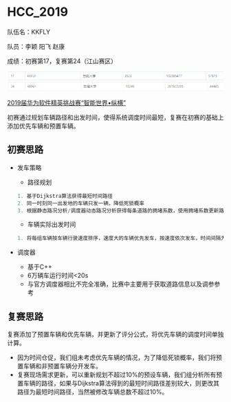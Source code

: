 HCC_2019
===============
队伍名：KKFLY

队员：李颖 阳飞 赵康

成绩：初赛第17，复赛第24（江山赛区）

![Image of Yaktocat](https://github.com/KANGKANGABC/HCC_2019/blob/master/%E5%88%9D%E8%B5%9B.png)
![Image of Yaktocat](https://github.com/KANGKANGABC/HCC_2019/blob/master/%E5%A4%8D%E8%B5%9B.png)


[2019届华为软件精英挑战赛“智能世界•纵横”](https://codecraft.huawei.com/Generaldetail)


初赛通过规划车辆路径和出发时间，使得系统调度时间最短，复赛在初赛的基础上添加优先车辆和预置车辆。

初赛思路
------------
* 发车策略
	* 路径规划
	```C++
	1. 基于Dijkstra算法获得最短时间路径
	2. 同一时刻同一出发地的车辆只发一辆，降低死锁概率
	3. 根据静态路况分析/调度器动态路况分析获得每条道路的拥堵系数，使用拥堵系数更新路径权值，避免选择拥堵的道路
	```
	
	* 车辆实际出发时间
	```C++
	1. 将每组车辆按车辆行驶速度排序，速度大的车辆优先发车，按速度依次发车，时间间隔为period时间片（period为可调参数）
	```	
* 调度器
    *    基于C++
    *    6万辆车运行时间<20s
    *    与官方调度器相比不完全准确，比赛中主要用于获取道路信息以及调参参考

复赛思路
------------
复赛添加了预置车辆和优先车辆，并更新了评分公式，将优先车辆的调度时间单独计算。
* 因为时间仓促，我们组未考虑优先车辆的情况，为了降低死锁概率，我们将预置车辆和非预置车辆分开发车。
* 复赛现场需求更新，可以重新规划不超过10%的预设车辆，我们组分析所有预置车辆的路径，如果与Dijkstra算法得到的最短时间路径差别较大，则更改其路径为最短时间路径，当然被修改车辆总数不超过10%。
